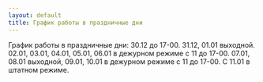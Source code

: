 ```yaml
---
layout: default
title: График работы в праздничные дни
---
```


График работы в праздничные дни:
30.12 до 17-00.
31.12, 01.01 выходной.
02.01, 03.01, 04.01, 05.01, 06.01 в дежурном режиме с 11 до 17-00.
07.01, 08.01 выходной,
09.01, 10.01 в дежурном режиме с 11 до 17-00.
С 11.01 в штатном режиме. 